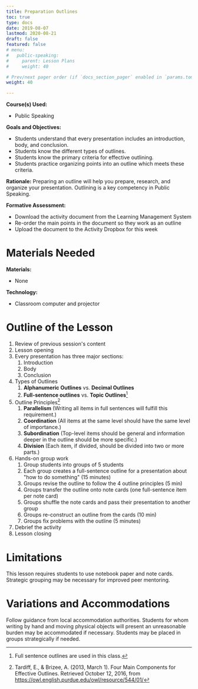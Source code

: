 ```yaml
---
title: Preparation Outlines
toc: true
type: docs
date: 2019-08-07
lastmod: 2020-08-21
draft: false
featured: false
# menu:
#   public-speaking:
#     parent: Lesson Plans
#     weight: 40

# Prev/next pager order (if `docs_section_pager` enabled in `params.toml`)
weight: 40

---
```


**Course(s) Used:**

* Public Speaking

**Goals and Objectives:**

* Students understand that every presentation includes an introduction, body, and conclusion.
* Students know the different types of outlines.
* Students know the primary criteria for effective outlining.
* Students practice organizing points into an outline which meets these criteria.

**Rationale:** Preparing an outline will help you prepare, research, and organize your presentation. Outlining is a key competency in Public Speaking.

**Formative Assessment:**

* Download the activity document from the Learning Management System
* Re-order the main points in the document so they work as an outline
* Upload the document to the Activity Dropbox for this week

# Materials Needed

**Materials:**

* None

**Technology:**

* Classroom computer and projector

# Outline of the Lesson

1.  Review of previous session's content
2.  Lesson opening
3.  Every presentation has three major sections:
    1.  Introduction
    2.  Body
    3.  Conclusion
4.  Types of Outlines
    1.  **Alphanumeric Outlines** vs. **Decimal Outlines**
    2.  **Full-sentence outlines** vs. **Topic Outlines**[^full-sentences-used]
5.  Outline Principles[^tardiff-brizee-2013-FourMain]
    1.  **Parallelism** (Writing all items in full sentences will fulfill this requirement.)
    2.  **Coordination** (All items at the same level should have the same level of importance.)
    3.  **Subordination** (Top-level items should be general and information deeper in the outline should be more specific.)
    4.  **Division** (Each item, if divided, should be divided into two or more parts.)
6.  Hands-on group work
    1.  Group students into groups of 5 students
    2.  Each group creates a full-sentence outline for a presentation about "how to do something" (15 minutes)
    3.  Groups revise the outline to follow the 4 outline principles (5 min)
    4.  Groups transfer the outline onto note cards (one full-sentence item per note card)
    5.  Groups shuffle the note cards and pass their presentation to another group
    6.  Groups re-construct an outline from the cards (10 min)
    7.  Groups fix problems with the outline (5 minutes)
7. Debrief the activity
8.  Lesson closing

# Limitations

This lesson requires students to use notebook paper and note cards.
Strategic grouping may be necessary for improved peer mentoring.

<!--
# Debrief
-->

# Variations and Accommodations

Follow guidance from local accommodation authorities.
Students for whom writing by hand and moving physical objects will present an unreasonable burden may be accommodated if necessary.
Students may be placed in groups strategically if needed.

<!-- End Notes -->
[^full-sentences-used]: Full sentence outlines are used in this class.
[^tardiff-brizee-2013-FourMain]: Tardiff, E., & Brizee, A. (2013, March 1). Four Main Components for Effective Outlines. Retrieved October 12, 2016, from https://owl.english.purdue.edu/owl/resource/544/01/

<!-- Previous Versions:

   v#   | Date       | Modifications
  ------|------------|:-----------------
  v0.03 | 2020-08-21 | updated format, and for Canvas. Added formative assessment
  v0.02 | 2019-08-07 | Changes for Hugo Compatibility
  v0.01 | 2017-03-09 | Corrected link in footnote
  v0.00 |          - | Initial Version

-->
